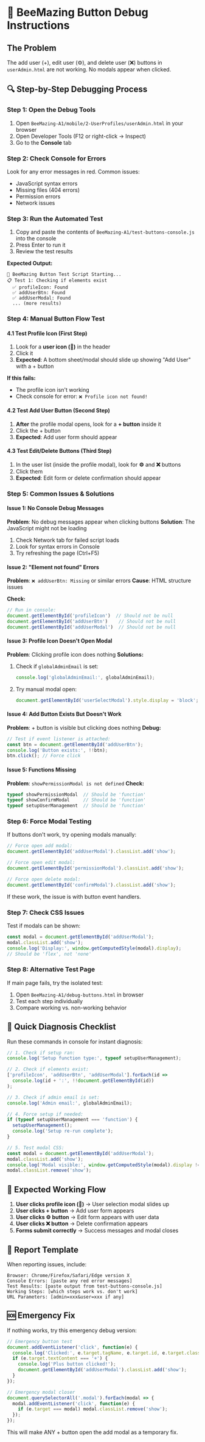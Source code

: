 # 🐛 BeeMazing Button Debug Instructions

## The Problem
The add user (+), edit user (⚙️), and delete user (❌) buttons in `userAdmin.html` are not working. No modals appear when clicked.

## 🔍 Step-by-Step Debugging Process

### Step 1: Open the Debug Tools
1. Open `BeeMazing-A1/mobile/2-UserProfiles/userAdmin.html` in your browser
2. Open Developer Tools (F12 or right-click → Inspect)
3. Go to the **Console** tab

### Step 2: Check Console for Errors
Look for any error messages in red. Common issues:
- JavaScript syntax errors
- Missing files (404 errors)
- Permission errors
- Network issues

### Step 3: Run the Automated Test
1. Copy and paste the contents of `BeeMazing-A1/test-buttons-console.js` into the console
2. Press Enter to run it
3. Review the test results

**Expected Output:**
```
🧪 BeeMazing Button Test Script Starting...
📋 Test 1: Checking if elements exist
  ✅ profileIcon: Found
  ✅ addUserBtn: Found
  ✅ addUserModal: Found
  ... (more results)
```

### Step 4: Manual Button Flow Test

#### 4.1 Test Profile Icon (First Step)
1. Look for a **user icon (👤)** in the header
2. Click it
3. **Expected**: A bottom sheet/modal should slide up showing "Add User" with a + button

**If this fails:**
- The profile icon isn't working
- Check console for error: `❌ Profile icon not found!`

#### 4.2 Test Add User Button (Second Step)
1. **After** the profile modal opens, look for a **+ button** inside it
2. Click the + button
3. **Expected**: Add user form should appear

#### 4.3 Test Edit/Delete Buttons (Third Step)
1. In the user list (inside the profile modal), look for **⚙️** and **❌** buttons
2. Click them
3. **Expected**: Edit form or delete confirmation should appear

### Step 5: Common Issues & Solutions

#### Issue 1: No Console Debug Messages
**Problem**: No debug messages appear when clicking buttons
**Solution**: The JavaScript might not be loading

1. Check Network tab for failed script loads
2. Look for syntax errors in Console
3. Try refreshing the page (Ctrl+F5)

#### Issue 2: "Element not found" Errors
**Problem**: `❌ addUserBtn: Missing` or similar errors
**Cause**: HTML structure issues

**Check:**
```javascript
// Run in console:
document.getElementById('profileIcon')  // Should not be null
document.getElementById('addUserBtn')    // Should not be null
document.getElementById('addUserModal')  // Should not be null
```

#### Issue 3: Profile Icon Doesn't Open Modal
**Problem**: Clicking profile icon does nothing
**Solutions:**
1. Check if `globalAdminEmail` is set:
   ```javascript
   console.log('globalAdminEmail:', globalAdminEmail);
   ```
2. Try manual modal open:
   ```javascript
   document.getElementById('userSelectModal').style.display = 'block';
   ```

#### Issue 4: Add Button Exists But Doesn't Work
**Problem**: + button is visible but clicking does nothing
**Debug:**
```javascript
// Test if event listener is attached:
const btn = document.getElementById('addUserBtn');
console.log('Button exists:', !!btn);
btn.click(); // Force click
```

#### Issue 5: Functions Missing
**Problem**: `showPermissionModal is not defined`
**Check:**
```javascript
typeof showPermissionModal  // Should be 'function'
typeof showConfirmModal     // Should be 'function'
typeof setupUserManagement  // Should be 'function'
```

### Step 6: Force Modal Testing

If buttons don't work, try opening modals manually:

```javascript
// Force open add modal:
document.getElementById('addUserModal').classList.add('show');

// Force open edit modal:
document.getElementById('permissionModal').classList.add('show');

// Force open delete modal:
document.getElementById('confirmModal').classList.add('show');
```

If these work, the issue is with button event handlers.

### Step 7: Check CSS Issues

Test if modals can be shown:
```javascript
const modal = document.getElementById('addUserModal');
modal.classList.add('show');
console.log('Display:', window.getComputedStyle(modal).display);
// Should be 'flex', not 'none'
```

### Step 8: Alternative Test Page

If main page fails, try the isolated test:
1. Open `BeeMazing-A1/debug-buttons.html` in browser
2. Test each step individually
3. Compare working vs. non-working behavior

## 🎯 Quick Diagnosis Checklist

Run these commands in console for instant diagnosis:

```javascript
// 1. Check if setup ran:
console.log('Setup function type:', typeof setupUserManagement);

// 2. Check if elements exist:
['profileIcon', 'addUserBtn', 'addUserModal'].forEach(id => 
  console.log(id + ':', !!document.getElementById(id))
);

// 3. Check if admin email is set:
console.log('Admin email:', globalAdminEmail);

// 4. Force setup if needed:
if (typeof setupUserManagement === 'function') {
  setupUserManagement();
  console.log('Setup re-run complete');
}

// 5. Test modal CSS:
const modal = document.getElementById('addUserModal');
modal.classList.add('show');
console.log('Modal visible:', window.getComputedStyle(modal).display !== 'none');
modal.classList.remove('show');
```

## 🔧 Expected Working Flow

1. **User clicks profile icon (👤)** → User selection modal slides up
2. **User clicks + button** → Add user form appears
3. **User clicks ⚙️ button** → Edit form appears with user data
4. **User clicks ❌ button** → Delete confirmation appears
5. **Forms submit correctly** → Success messages and modal closes

## 📝 Report Template

When reporting issues, include:

```
Browser: Chrome/Firefox/Safari/Edge version X
Console Errors: [paste any red error messages]
Test Results: [paste output from test-buttons-console.js]
Working Steps: [which steps work vs. don't work]
URL Parameters: [admin=xxx&user=xxx if any]
```

## 🆘 Emergency Fix

If nothing works, try this emergency debug version:

```javascript
// Emergency button test
document.addEventListener('click', function(e) {
  console.log('Clicked:', e.target.tagName, e.target.id, e.target.className);
  if (e.target.textContent === '+') {
    console.log('Plus button clicked!');
    document.getElementById('addUserModal').classList.add('show');
  }
});

// Emergency modal closer
document.querySelectorAll('.modal').forEach(modal => {
  modal.addEventListener('click', function(e) {
    if (e.target === modal) modal.classList.remove('show');
  });
});
```

This will make ANY + button open the add modal as a temporary fix.